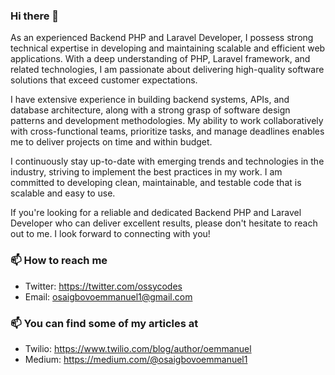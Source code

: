 ### Hi there 👋

As an experienced Backend PHP and Laravel Developer, I possess strong technical expertise in developing and maintaining scalable and efficient web applications. With a deep understanding of PHP, Laravel framework, and related technologies, I am passionate about delivering high-quality software solutions that exceed customer expectations.

I have extensive experience in building backend systems, APIs, and database architecture, along with a strong grasp of software design patterns and development methodologies. My ability to work collaboratively with cross-functional teams, prioritize tasks, and manage deadlines enables me to deliver projects on time and within budget.

I continuously stay up-to-date with emerging trends and technologies in the industry, striving to implement the best practices in my work. I am committed to developing clean, maintainable, and testable code that is scalable and easy to use.

If you're looking for a reliable and dedicated Backend PHP and Laravel Developer who can deliver excellent results, please don't hesitate to reach out to me. I look forward to connecting with you!

### 📫 How to reach me
- Twitter: https://twitter.com/ossycodes
- Email: osaigbovoemmanuel1@gmail.com

### 📫 You can find some of my articles at
- Twilio: https://www.twilio.com/blog/author/oemmanuel
- Medium: https://medium.com/@osaigbovoemmanuel1
